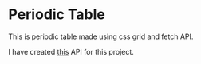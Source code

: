 # Periodic Table

This is periodic table made using css grid and fetch API.

I have created [this](https://github.com/viru2001/periodicTableAPI) API for this project.

